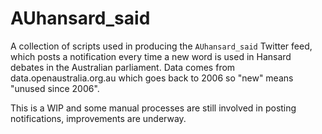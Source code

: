 # AUhansard_said

A collection of scripts used in producing the `AUhansard_said` Twitter feed, which posts a notification every time a new word is used in Hansard debates in the Australian parliament. Data comes from data.openaustralia.org.au which goes back to 2006 so "new" means "unused since 2006".

This is a WIP and some manual processes are still involved in posting notifications, improvements are underway.
